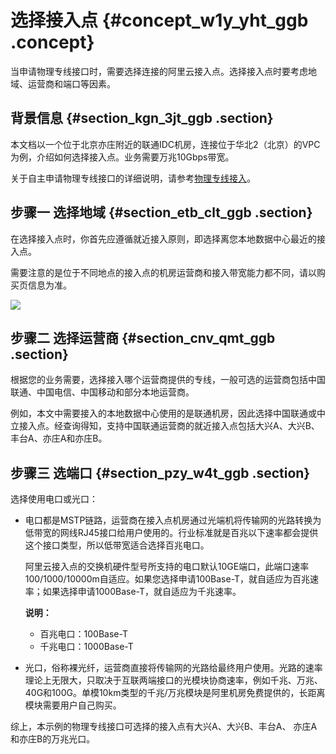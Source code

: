 # 选择接入点 {#concept_w1y_yht_ggb .concept}

当申请物理专线接口时，需要选择连接的阿里云接入点。选择接入点时要考虑地域、运营商和端口等因素。

## 背景信息 {#section_kgn_3jt_ggb .section}

本文档以一个位于北京亦庄附近的联通IDC机房，连接位于华北2（北京）的VPC为例，介绍如何选择接入点。业务需要万兆10Gbps带宽。

关于自主申请物理专线接口的详细说明，请参考[物理专线接入](intl.zh-CN/快速入门/物理专线接入.md#)。

## 步骤一 选择地域 {#section_etb_clt_ggb .section}

在选择接入点时，你首先应遵循就近接入原则，即选择离您本地数据中心最近的接入点。

需要注意的是位于不同地点的接入点的机房运营商和接入带宽能力都不同，请以购买页信息为准。

![](http://static-aliyun-doc.oss-cn-hangzhou.aliyuncs.com/assets/img/83760/156344498135455_zh-CN.png)

## 步骤二 选择运营商 {#section_cnv_qmt_ggb .section}

根据您的业务需要，选择接入哪个运营商提供的专线，一般可选的运营商包括中国联通、中国电信、中国移动和部分本地运营商。

例如，本文中需要接入的本地数据中心使用的是联通机房，因此选择中国联通或中立接入点。经查询得知，支持中国联通运营商的就近接入点包括大兴A、大兴B、丰台A、亦庄A和亦庄B。

## 步骤三 选端口 {#section_pzy_w4t_ggb .section}

选择使用电口或光口：

-   电口都是MSTP链路，运营商在接入点机房通过光端机将传输网的光路转换为低带宽的网线RJ45接口给用户使用的。行业标准就是百兆以下速率都会提供这个接口类型，所以低带宽适合选择百兆电口。

    阿里云接入点的交换机硬件型号所支持的电口默认10GE端口，此端口速率100/1000/10000m自适应。如果您选择申请100Base-T，就自适应为百兆速率；如果选择申请1000Base-T，就自适应为千兆速率。

    **说明：** 

    -   百兆电口：100Base-T
    -   千兆电口：1000Base-T
-   光口，俗称裸光纤，运营商直接将传输网的光路给最终用户使用。光路的速率理论上无限大，只取决于互联两端接口的光模块协商速率，例如千兆、万兆、40G和100G。单模10km类型的千兆/万兆模块是阿里机房免费提供的，长距离模块需要用户自己购买。


综上，本示例的物理专线接口可选择的接入点有大兴A、大兴B、丰台A、 亦庄A和亦庄B的万兆光口。

